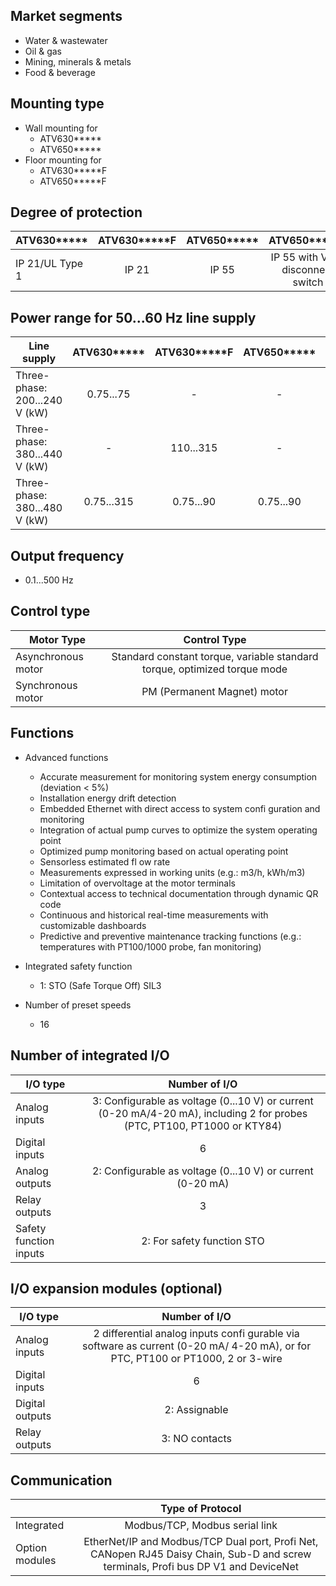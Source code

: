 

## Market segments
  - Water & wastewater
  - Oil & gas
  - Mining, minerals & metals
  - Food & beverage

## Mounting type
  - Wall mounting for 
    - ATV630*****       
    - ATV650*****
  - Floor mounting for 
      - ATV630*****F       
      - ATV650*****F

## Degree of protection

| ATV630***** |ATV630*****F|ATV650*****|ATV650*****E|ATV650*****F|
| ------------- |:-------------:|:-------------:|:-------------:|:-------------:|
| IP 21/UL Type 1 |IP 21|IP 55|IP 55 with Vario disconnect switch|IP 54|

## Power range for 50...60 Hz line supply

| Line supply | ATV630***** |ATV630*****F|ATV650*****|ATV650*****E|ATV650*****F|
| ------------- |:-------------:|:-------------:|:-------------:|:-------------:|:-------------:|
|Three-phase: 200...240 V (kW)| 0.75...75|-|-|-|
|Three-phase: 380...440 V (kW)| -|110...315 |-|-|110...315|
|Three-phase: 380...480 V (kW)|0.75...315 |0.75...90|0.75...90|-|

## Output frequency
- 0.1...500 Hz

## Control type
|Motor Type| Control Type|
| ------------- |:-------------:|
|Asynchronous motor|Standard constant torque, variable standard torque, optimized torque mode|
|Synchronous motor|PM (Permanent Magnet) motor|

## Functions
- Advanced functions
  - Accurate measurement for monitoring system energy consumption (deviation < 5%)
  - Installation energy drift detection
  - Embedded Ethernet with direct access to system confi guration and monitoring
  - Integration of actual pump curves to optimize the system operating point
  - Optimized pump monitoring based on actual operating point
  - Sensorless estimated fl ow rate
  - Measurements expressed in working units (e.g.: m3/h, kWh/m3)
  - Limitation of overvoltage at the motor terminals
  - Contextual access to technical documentation through dynamic QR code
  - Continuous and historical real-time measurements with customizable dashboards
  - Predictive and preventive maintenance tracking functions (e.g.: temperatures with PT100/1000 probe, fan monitoring)

- Integrated safety function
  - 1: STO (Safe Torque Off) SIL3

- Number of preset speeds
  - 16

## Number of integrated I/O 
|I/O type| Number of I/O|
| ------------- |:-------------:|
|Analog inputs|3: Configurable as voltage (0...10 V) or current (0-20 mA/4-20 mA), including 2 for probes (PTC, PT100, PT1000 or KTY84)|
|Digital inputs|6|
|Analog outputs|2: Configurable as voltage (0...10 V) or current (0-20 mA)|
|Relay outputs|3|
|Safety function inputs|2: For safety function STO|

## I/O expansion modules (optional) 
|I/O type| Number of I/O|
| ------------- |:-------------:|
|Analog inputs|2 differential analog inputs confi gurable via software as current (0-20 mA/ 4-20 mA), or for PTC, PT100 or PT1000, 2 or 3-wire|
|Digital inputs|6|
|Digital outputs|2: Assignable|
|Relay outputs|3: NO contacts|

## Communication
| | Type of Protocol|
| ------------- |:-------------:|
|Integrated|Modbus/TCP, Modbus serial link|
|Option modules|EtherNet/IP and Modbus/TCP Dual port, Profi Net, CANopen RJ45 Daisy Chain, Sub-D and screw terminals, Profi bus DP V1 and DeviceNet|










